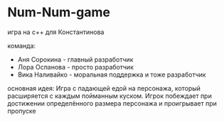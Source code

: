 # Num-Num-game
игра на с++ для Константинова

команда:
- Аня Сорокина - главный разработчик
- Лора Оспанова - просто разработчик
- Вика Наливайко - моральная поддержка и тоже разработчик

основная идея:
Игра с падающей едой на персонажа, который расширяется с каждым пойманным куском. Игрок побеждает при достижении определённого размера персонажа и проигрывает при пропуске
